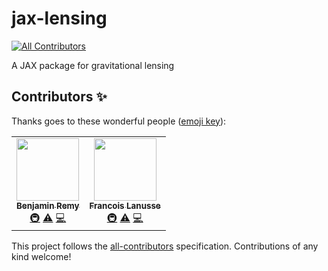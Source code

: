 # jax-lensing
<!-- ALL-CONTRIBUTORS-BADGE:START - Do not remove or modify this section -->
[![All Contributors](https://img.shields.io/badge/all_contributors-2-orange.svg?style=flat-square)](#contributors-)
<!-- ALL-CONTRIBUTORS-BADGE:END -->
A JAX package for gravitational lensing

## Contributors ✨

Thanks goes to these wonderful people ([emoji key](https://allcontributors.org/docs/en/emoji-key)):

<!-- ALL-CONTRIBUTORS-LIST:START - Do not remove or modify this section -->
<!-- prettier-ignore-start -->
<!-- markdownlint-disable -->
<table>
  <tr>
    <td align="center"><a href="https://www.cosmostat.org/people/benjamin-remy"><img src="https://avatars.githubusercontent.com/u/30293694?v=4?s=100" width="100px;" alt=""/><br /><sub><b>Benjamin Remy</b></sub></a><br /><a href="#infra-b-remy" title="Infrastructure (Hosting, Build-Tools, etc)">🚇</a> <a href="https://github.com/CosmoStat/jax-lensing/commits?author=b-remy" title="Tests">⚠️</a> <a href="https://github.com/CosmoStat/jax-lensing/commits?author=b-remy" title="Code">💻</a></td>
    <td align="center"><a href="http://flanusse.net"><img src="https://avatars.githubusercontent.com/u/861591?v=4?s=100" width="100px;" alt=""/><br /><sub><b>Francois Lanusse</b></sub></a><br /><a href="#infra-EiffL" title="Infrastructure (Hosting, Build-Tools, etc)">🚇</a> <a href="https://github.com/CosmoStat/jax-lensing/commits?author=EiffL" title="Tests">⚠️</a> <a href="https://github.com/CosmoStat/jax-lensing/commits?author=EiffL" title="Code">💻</a></td>
  </tr>
</table>

<!-- markdownlint-restore -->
<!-- prettier-ignore-end -->

<!-- ALL-CONTRIBUTORS-LIST:END -->

This project follows the [all-contributors](https://github.com/all-contributors/all-contributors) specification. Contributions of any kind welcome!